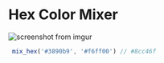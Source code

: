 # Hex Color Mixer

![screenshot from imgur](https://i.imgur.com/vIGjYpN.png)

```javascript
 mix_hex('#3890b9', '#f6ff00') // #8cc46f
 ```